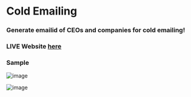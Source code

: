 # Cold Emailing

### Generate emailid of CEOs and companies for cold emailing!

### LIVE Website [here](https://Cold-Emailing.architrathod1.repl.co)

### Sample

![image](https://github.com/Archit1706/Cold-Emailing/assets/75872913/e06abc18-8a9d-4d3a-b713-4701c2609187)

![image](https://github.com/Archit1706/Cold-Emailing/assets/75872913/08585a6d-20b9-45a5-96f5-37f5e0a2554c)
